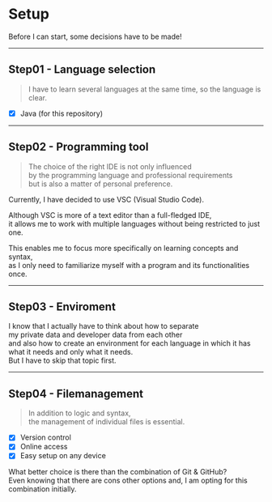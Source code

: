 # Setup

Before I can start, some decisions have to be made!

___

## Step01 - Language selection

> I have to learn several languages at the same time, so the language is clear.

- [X] Java (for this repository)

___

## Step02 - Programming tool

> The choice of the right IDE is not only influenced  
by the programming language and professional requirements  
but is also a matter of personal preference.  

Currently, I have decided to use VSC (Visual Studio Code).  

Although VSC is more of a text editor than a full-fledged IDE,  
it allows me to work with multiple languages without being restricted to just one.  

This enables me to focus more specifically on learning concepts and syntax,  
as I only need to familiarize myself with a program and its functionalities once.  

___

## Step03 - Enviroment
I know that I actually have to think about how to separate  
my private data and developer data from each other  
and also how to create an environment for each language in which it has what it needs and only what it needs.  
But I have to skip that topic first.  

___

## Step04 - Filemanagement

> In addition to logic and syntax,  
the management of individual files is essential.  

- [X] Version control
- [X] Online access
- [X] Easy setup on any device

What better choice is there than the combination of Git & GitHub?  
Even knowing that there are cons other options and, I am opting for this combination initially.  